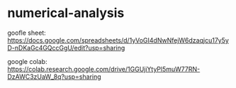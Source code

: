 # numerical-analysis

goofle sheet:
https://docs.google.com/spreadsheets/d/1yVoGI4dNwNfejW6dzaqjcu17y5yD-nDKaGc4GQccGgU/edit?usp=sharing

google colab:
https://colab.research.google.com/drive/1GGUjiYtyPl5muW77RN-DzAWC3zUaW_8q?usp=sharing
